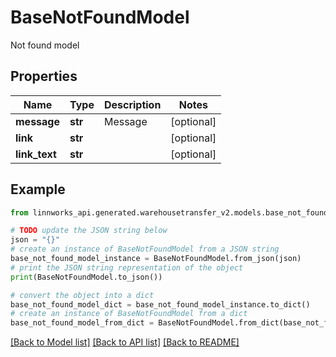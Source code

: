 # BaseNotFoundModel

Not found model

## Properties

Name | Type | Description | Notes
------------ | ------------- | ------------- | -------------
**message** | **str** | Message | [optional] 
**link** | **str** |  | [optional] 
**link_text** | **str** |  | [optional] 

## Example

```python
from linnworks_api.generated.warehousetransfer_v2.models.base_not_found_model import BaseNotFoundModel

# TODO update the JSON string below
json = "{}"
# create an instance of BaseNotFoundModel from a JSON string
base_not_found_model_instance = BaseNotFoundModel.from_json(json)
# print the JSON string representation of the object
print(BaseNotFoundModel.to_json())

# convert the object into a dict
base_not_found_model_dict = base_not_found_model_instance.to_dict()
# create an instance of BaseNotFoundModel from a dict
base_not_found_model_from_dict = BaseNotFoundModel.from_dict(base_not_found_model_dict)
```
[[Back to Model list]](../README.md#documentation-for-models) [[Back to API list]](../README.md#documentation-for-api-endpoints) [[Back to README]](../README.md)


